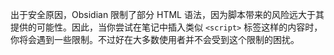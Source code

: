 出于安全原因，Obsidian 限制了部分 HTML 语法，因为脚本带来的风险远大于其提供的可能性。因此，当你尝试在笔记中插入类似 `<script>` 标签这样的内容时，你将会遇到一些限制。不过好在大多数使用者并不会受到这个限制的困扰。

